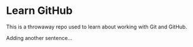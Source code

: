 # Learn GitHub

This is a throwaway repo used to learn about working with Git and GitHub.

Adding another sentence...
